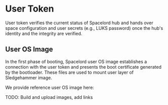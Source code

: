 # User Token

User token verifies the current status of Spacelord hub
and hands over space configuration
and user secrets (e.g., LUKS password)
once the hub's identity and the integrity are verified.

## User OS Image

In the first phase of booting,
Spacelord user OS image establishes a connection with the user token
and presents the boot certificate generated by the bootloader.
These files are used to mount user layer of Sledgehammer image.

We provide reference user OS image here:

TODO: Build and upload images, add links
